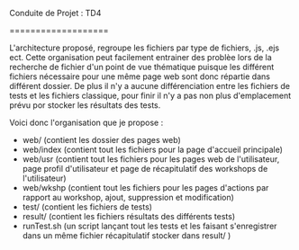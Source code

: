 Conduite de Projet : TD4

===================

L'architecture proposé, regroupe les fichiers par type de fichiers, .js, .ejs ect. 
Cette organisation peut facilement entrainer des problèe lors de la recherche de fichier d'un point de vue thématique puisque les différent fichiers nécessaire pour une même page web sont donc répartie dans différent dossier. 
De plus il n'y a aucune différenciation entre les fichiers de tests et les fichiers classique, pour finir il n'y a pas non plus d'emplacement prévu por stocker les résultats des tests.

Voici donc l'organisation que je propose :

* web/ (contient les dossier des pages web)
* web/index (contient tout les fichiers pour la page d'accueil principale)
* web/usr (contient tout les fichiers pour les pages web de l'utilisateur, page profil d'utilisateur et page de récapitulatif des workshops de l'utilisateur)
* web/wkshp (contient tout les fichiers pour les pages d'actions par rapport au workshop, ajout, suppression et modification)
* test/ (contient les fichiers de tests)
* result/ (contient les fichiers résultats des différents tests)
* runTest.sh (un script lançant tout les tests et les faisant s'enregistrer dans un même fichier récapitulatif stocker dans result/ )

